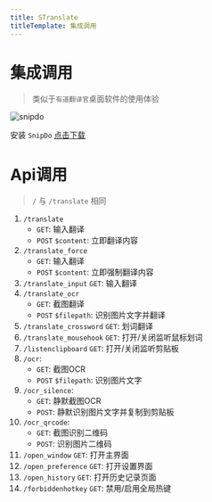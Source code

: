 ```yaml
---
title: STranslate
titleTemplate: 集成调用
---
```


# 集成调用

> 类似于`有道翻译官`桌面软件的使用体验

![snipdo](/img/snipdo.gif)

安装 `SnipDo` [点击下载](https://apps.microsoft.com/detail/9npz2tvkjvt7?hl=zh-cn&gl=CN)

# Api调用

> `/` 与 `/translate` 相同

1. `/translate`
    - `GET`: 输入翻译
    - `POST` `$content`: 立即翻译内容
2. `/translate_force`
    - `GET`: 输入翻译
    - `POST` `$content`: 立即强制翻译内容
3. `/translate_input` `GET`: 输入翻译
4. `/translate_ocr`
    - `GET`: 截图翻译
    - `POST` `$filepath`: 识别图片文字并翻译
5. `/translate_crossword` `GET`: 划词翻译
6. `/translate_mousehook` `GET`: 打开/关闭监听鼠标划词
7. `/listenclipboard` `GET`: 打开/关闭监听剪贴板
8. `/ocr`:
    - `GET`: 截图OCR
    - `POST` `$filepath`: 识别图片文字
9. `/ocr_silence`:
    - `GET`: 静默截图OCR
    - `POST`: 静默识别图片文字并复制到剪贴板
10. `/ocr_qrcode`:
    - `GET`: 截图识别二维码
    - `POST`: 识别图片二维码
11. `/open_window` `GET`: 打开主界面
12. `/open_preference` `GET`: 打开设置界面
13. `/open_history` `GET`: 打开历史记录页面
14. `/forbiddenhotkey` `GET`: 禁用/启用全局热键